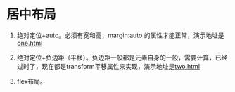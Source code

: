 # 居中布局

1. 绝对定位+auto。必须有宽和高，margin:auto 的属性才能正常，演示地址是[one.html](one.html)

2. 绝对定位+负边距（平移）。负边距一般都是元素自身的一般，需要计算，已经过时了，现在都是transform平移属性来实现，演示地址是[two.html](two.html)

3. flex布局。